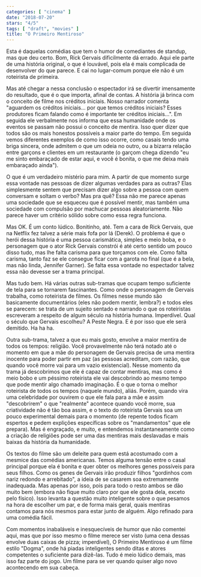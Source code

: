 ```yaml
---
categories: [ "cinema" ]
date: "2018-07-20"
stars: "4/5"
tags: [ "draft", "movies" ]
title: "O Primeiro Mentiroso"
---
```

Esta é daquelas comédias que tem o humor de comediantes de standup,
mas que deu certo. Bom, Rick Gervais dificilmente dá errado. Aqui ele
parte de uma história original, o que é louvável, pois ela é mais
complicada de desenvolver do que parece. E cai no lugar-comum porque
ele não é um roteirista de primeira.

Mas até chegar a nessa conclusão o espectador irá se divertir
imensamente do resultado, que é o que importa, afinal de contas. A
história já brinca com o conceito de filme nos créditos iniciais. Nosso
narrador comenta "aguardem os créditos iniciais... por que temos
créditos iniciais? Esses produtores ficam falando como é importante
ter créditos iniciais...". Em seguida ele verbalmente nos informa que
essa humanidade onde os eventos se passam não possui o conceito de
mentira. Isso quer dizer que todos são os mais honestos possíveis
a maior parte do tempo. Em seguida vemos diferentes exemplos de como
isso ocorre, como casais tendo uma briga sincera, onde admitem o que um
odeia no outro, ou a bizarra relação entre garçons e clientes em um
restaurante (o garçom chega dizendo "eu me sinto embaraçado de estar
aqui, e você é bonita, o que me deixa mais embaraçado ainda").

O que é um verdadeiro mistério para mim. A partir de que momento surge
essa vontade nas pessoas de dizer algumas verdades para as outras? Elas
simplesmente sentem que precisam dizer algo sobre a pessoa com quem
conversam e soltam o verbo? Mas pra quê? Essa não me parece apenas
uma sociedade que se esqueceu que é possível mentir, mas também uma
sociedade com compulsão por machucar pessoas aleatoriamente. Não parece
haver um critério sólido sobre como essa regra funciona.

Mas OK. É um conto lúdico. Bonitinho, até. Tem a cara de Rick Gervais,
que na Netflix fez talvez a série mais fofa por lá (Derek). O problema
é que o herói dessa história é uma pessoa carismática, simples e
meio boba, e o personagem que o ator Rick Gervais constrói é até certo
sentido um pouco disso tudo, mas lhe falta carisma para que torçamos
com ele. Como falta carisma, tanto faz se ele consegue ficar com a garota
no final (que é a bela, mas não linda, Jennifer Garner). Se falta essa
vontade no espectador talvez essa não devesse ser a trama principal.

Mas tudo bem. Há várias outras sub-tramas que ocupam tempo suficiente
de tela para se tornarem fascinantes. Como onde o personagem de
Gervais trabalha, como roteirista de filmes. Os filmes nesse mundo
são basicamente documentários (eles não podem mentir, lembra?) e
todos eles se parecem: se trata de um sujeito sentado e narrando o
que os roteiristas escreveram a respeito de algum século na história
humana. Imperdível. Qual o século que Gervais escolheu? A Peste Negra. E
é por isso que ele será demitido. Ha ha ha.

Outra sub-trama, talvez a que eu mais gosto, envolve a maior mentira
de todos os tempos: religião. Você provavelmente não terá notado
até o momento em que a mãe do personagem de Gervais precisa de uma
mentira inocente para poder partir em paz (as pessoas acreditam, com
razão, que quando você morre vai para um vazio existencial). Nesse
momento da trama já descobrimos que ele é capaz de contar mentiras,
mas como é meio bobo e um péssimo roteirista ele vai descobrindo ao
mesmo tempo que pode mentir algo chamado imaginação. É o que o torna
o melhor roteirista de todos os tempos (naquele mundo), aliás. Porém,
quando vira uma celebridade por ouvirem o que ele fala para a mãe e
assim "descobrirem" o que "realmente" acontece quando você morre, sua
criatividade não é tão boa assim, e o texto do roteirista Gervais
soa um pouco experimental demais para o momento (de repente todos ficam
espertos e pedem explições específicas sobre os "mandamentos" que ele
prepara). Mas é engraçado, e muito, e entendemos instantaneamente como
a criação de religiões pode ser uma das mentiras mais deslavadas e
mais baixas da história da humanidade.

Os textos do filme são um deleite para quem está acostumado com
a mesmice das comédias americanas. Temos alguma tensão entre o
casal principal porque ela é bonita e quer obter os melhores genes
possíveis para seus filhos. Como os genes de Gervais irão produzir
filhos "gordinhos com nariz redondo e arrebitado", a ideia de se casarem
soa extremamente inadequada. Mas apenas por isso, pois para todo o resto
ambos se dão muito bem (embora não fique muito claro por que ele gosta
dela, exceto pelo físico). Isso levanta a questão muito inteligente
sobre o que pesamos na hora de escolher um par, e de forma mais geral,
quais mentiras contamos para nós mesmos para estar junto de alguém. Algo
refinado para uma comédia fácil.

Com momentos inabaláveis e inesquecíveis de humor que não comentei
aqui, mas que por isso mesmo o filme merece ser visto (uma cena dessas
envolve duas caixas de pizza; imperdível), O Primeiro Mentiroso é um
filme estilo "Dogma", onde há piadas inteligentes sendo ditas e atores
competentes o suficiente para dizê-las. Tudo é meio lúdico demais,
mas isso faz parte do jogo. Um filme para se ver quando quiser algo novo
acontecendo em sua cabeça.
